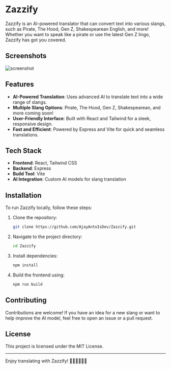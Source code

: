 
# Zazzify

Zazzify is an AI-powered translator that can convert text into various slangs, such as Pirate, The Hood, Gen Z, Shakespearean English, and more! Whether you want to speak like a pirate or use the latest Gen Z lingo, Zazzify has got you covered.

## Screenshots
![screenshot](https://cloud-2zg3gp59u-hack-club-bot.vercel.app/0screenshot_2024-12-15_at_12.43.24___pm.png)
## Features

- **AI-Powered Translation**: Uses advanced AI to translate text into a wide range of slangs.
- **Multiple Slang Options**: Pirate, The Hood, Gen Z, Shakespearean, and more coming soon!
- **User-Friendly Interface**: Built with React and Tailwind for a sleek, responsive design.
- **Fast and Efficient**: Powered by Express and Vite for quick and seamless translations.

## Tech Stack

- **Frontend**: React, Tailwind CSS
- **Backend**: Express
- **Build Tool**: Vite
- **AI Integration**: Custom AI models for slang translation

## Installation

To run Zazzify locally, follow these steps:

1. Clone the repository:
   ```bash
   git clone https://github.com/AjayAntoIsDev/Zazzify.git
   ```

2. Navigate to the project directory:
   ```bash
   cd Zazzify
   ```

3. Install dependencies:
   ```bash
   npm install
   ```

4. Build the frontend using:
   ```bash
   npm run build
   ```

## Contributing

Contributions are welcome! If you have an idea for a new slang or want to help improve the AI model, feel free to open an issue or a pull request.

## License

This project is licensed under the MIT License.

---

Enjoy translating with Zazzify! 🏴‍☠️💯🧑‍🦱👑